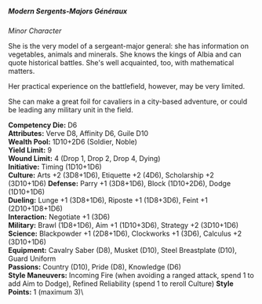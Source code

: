 ##### Modern Sergents-Majors Généraux

*Minor Character*

She is the very model of a sergeant-major general: she has
information on vegetables, animals and minerals. She knows the kings of
Albia and can quote historical battles. She's well acquainted, too, with
mathematical matters. 

Her practical experience on the battlefield, however, may be very
limited.

She can make a great foil for cavaliers in a city-based adventure, or
could be leading any military unit in the field.

**Competency Die:** D6\
**Attributes:** Verve D8, Affinity D6, Guile D10\
**Wealth Pool:** 1D10+2D6 (Soldier, Noble)\
**Yield Limit:** 9\
**Wound Limit:** 4 (Drop 1, Drop 2, Drop 4, Dying)\
**Initiative:** Timing (1D10+1D6)\
**Culture:** Arts +2 (3D8+1D6), Etiquette +2 (4D6), Scholarship +2\
(3D10+1D6)
**Defense:** Parry +1 (3D8+1D6), Block (1D10+2D6), Dodge (1D10+1D6)\
**Dueling:** Lunge +1 (3D8+1D6), Riposte +1 (1D8+3D6), Feint +1
(2D10+1D8+1D6)\
**Interaction:** Negotiate +1 (3D6)\
**Military:** Brawl (1D8+1D6), Aim +1 (1D10+3D6), Strategy +2 (3D10+1D6)\
**Science:** Blackpowder +1 (2D8+1D6), Clockworks +1 (3D6), Calculus +2
(3D10+1D6)\
**Equipment:** Cavalry Saber (D8), Musket (D10), Steel Breastplate
(D10), Guard Uniform\
**Passions:** Country (D10), Pride (D8), Knowledge (D6)\
**Style Maneuvers:** Incoming Fire (when avoiding a ranged attack, spend
1 to add Aim to Dodge), Refined Reliability (spend 1 to reroll Culture)
**Style Points:** 1 (maximum 3)\
